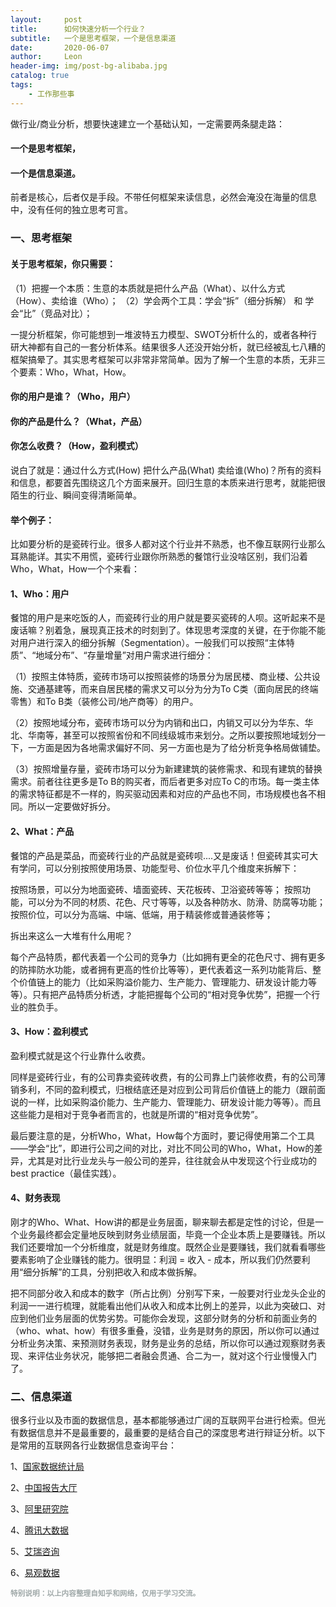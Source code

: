 ```yaml
---
layout:     post
title:      如何快速分析一个行业？
subtitle:   一个是思考框架，一个是信息渠道
date:       2020-06-07
author:     Leon
header-img: img/post-bg-alibaba.jpg
catalog: true
tags:
    - 工作那些事
---
```


做行业/商业分析，想要快速建立一个基础认知，一定需要两条腿走路：


#### 一个是思考框架，
#### 一个是信息渠道。



前者是核心，后者仅是手段。不带任何框架来读信息，必然会淹没在海量的信息中，没有任何的独立思考可言。



### 一、思考框架


#### 关于思考框架，你只需要：


（1）把握一个本质：生意的本质就是把什么产品（What）、以什么方式（How）、卖给谁（Who）；
（2）学会两个工具：学会“拆”（细分拆解） 和 学会“比”（竞品对比）；


一提分析框架，你可能想到一堆波特五力模型、SWOT分析什么的，或者各种行研大神都有自己的一套分析体系。结果很多人还没开始分析，就已经被乱七八糟的框架搞晕了。其实思考框架可以非常非常简单。因为了解一个生意的本质，无非三个要素：Who，What，How。


#### 你的用户是谁？（Who，用户）
#### 你的产品是什么？（What，产品）
#### 你怎么收费？（How，盈利模式）


说白了就是：通过什么方式(How) 把什么产品(What) 卖给谁(Who)？所有的资料和信息，都要首先围绕这几个方面来展开。回归生意的本质来进行思考，就能把很陌生的行业、瞬间变得清晰简单。


#### 举个例子：


比如要分析的是瓷砖行业。很多人都对这个行业并不熟悉，也不像互联网行业那么耳熟能详。其实不用慌，瓷砖行业跟你所熟悉的餐馆行业没啥区别，我们沿着Who，What，How一个个来看：


#### 1、Who：用户
餐馆的用户是来吃饭的人，而瓷砖行业的用户就是要买瓷砖的人呗。这听起来不是废话嘛？别着急，展现真正技术的时刻到了。体现思考深度的关键，在于你能不能对用户进行深入的细分拆解（Segmentation）。一般我们可以按照“主体特质”、“地域分布”、“存量增量”对用户需求进行细分：



（1）按照主体特质，瓷砖市场可以按照装修的场景分为居民楼、商业楼、公共设施、交通基建等，而来自居民楼的需求又可以分为分为To C类（面向居民的终端零售）和To B类（装修公司/地产商等）的用户。


（2）按照地域分布，瓷砖市场可以分为内销和出口，内销又可以分为华东、华北、华南等，甚至可以按照省份和不同线级城市来划分。之所以要按照地域划分一下，一方面是因为各地需求偏好不同、另一方面也是为了给分析竞争格局做铺垫。


（3）按照增量存量，瓷砖市场可以分为新建建筑的装修需求、和现有建筑的替换需求。前者往往更多是To B的购买者，而后者更多对应To C的市场。每一类主体的需求特征都是不一样的，购买驱动因素和对应的产品也不同，市场规模也各不相同。所以一定要做好拆分。



#### 2、What：产品
餐馆的产品是菜品，而瓷砖行业的产品就是瓷砖呗....又是废话！但瓷砖其实可大有学问，可以分别按照使用场景、功能型号、价位水平几个维度来拆解下：



按照场景，可以分为地面瓷砖、墙面瓷砖、天花板砖、卫浴瓷砖等等；
按照功能，可以分为不同的材质、花色、尺寸等等，以及各种防水、防滑、防腐等功能；
按照价位，可以分为高端、中端、低端，用于精装修或普通装修等；


拆出来这么一大堆有什么用呢？


每个产品特质，都代表着一个公司的竞争力（比如拥有更全的花色尺寸、拥有更多的防摔防水功能，或者拥有更高的性价比等等），更代表着这一系列功能背后、整个价值链上的能力（比如采购溢价能力、生产能力、管理能力、研发设计能力等等）。只有把产品特质分析透，才能把握每个公司的“相对竞争优势”，把握一个行业的胜负手。



#### 3、How：盈利模式
盈利模式就是这个行业靠什么收费。


同样是瓷砖行业，有的公司靠卖瓷砖收费，有的公司靠上门装修收费，有的公司薄销多利，不同的盈利模式，归根结底还是对应到公司背后价值链上的能力（跟前面说的一样，比如采购溢价能力、生产能力、管理能力、研发设计能力等等）。而且这些能力是相对于竞争者而言的，也就是所谓的“相对竞争优势”。


最后要注意的是，分析Who，What，How每个方面时，要记得使用第二个工具——学会“比”，即进行公司之间的对比，对比不同公司的Who，What，How的差异，尤其是对比行业龙头与一般公司的差异，往往就会从中发现这个行业成功的best practice（最佳实践）。



#### 4、财务表现
刚才的Who、What、How讲的都是业务层面，聊来聊去都是定性的讨论，但是一个业务最终都会定量地反映到财务业绩层面，毕竟一个企业本质上是要赚钱。所以我们还要增加一个分析维度，就是财务维度。既然企业是要赚钱，我们就看看哪些要素影响了企业赚钱的能力。很明显：利润 = 收入 - 成本，所以我们仍然要利用“细分拆解”的工具，分别把收入和成本做拆解。


把不同部分收入和成本的数字（所占比例）分别写下来，一般要对行业龙头企业的利润一一进行梳理，就能看出他们从收入和成本比例上的差异，以此为突破口、对应到他们业务层面的优势劣势。可能你会发现，这部分财务的分析和前面业务的（who、what、how）有很多重叠，没错，业务是财务的原因，所以你可以通过分析业务决策、来预测财务表现，财务是业务的总结，所以你可以通过观察财务表现、来评估业务状况，能够把二者融会贯通、合二为一，就对这个行业慢慢入门了。



### 二、信息渠道

很多行业以及市面的数据信息，基本都能够通过广阔的互联网平台进行检索。但光有数据信息并不是最重要的，最重要的是结合自己的深度思考进行辩证分析。以下是常用的互联网各行业数据信息查询平台：


1、<a href="http://www.stats.gov.cn/">国家数据统计局</a>


2、<a href="http://www.chinabgao.com/">中国报告大厅</a>


3、<a href="http://www.aliresearch.com/cn/index">阿里研究院</a>


4、<a href="https://data.qq.com/">腾讯大数据</a>


5、<a href="https://www.iresearch.com.cn/">艾瑞咨询</a>


6、<a href="https://www.analysys.cn/">易观数据</a>



<small> <font color="a0a9a9">
<b>特别说明：以上内容整理自知乎和网络，仅用于学习交流。</b>
</font>
<small>
    
    
    
